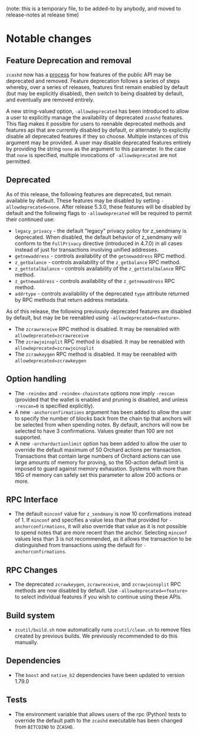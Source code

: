 (note: this is a temporary file, to be added-to by anybody, and moved to
release-notes at release time)

Notable changes
===============

Feature Deprecation and removal
-------------------------------

`zcashd` now has a [process](https://zcash.github.io/zcash/user/deprecation.html)
for how features of the public API may be deprecated and removed. Feature
deprecation follows a series of steps whereby, over a series of releases,
features first remain enabled by default (but may be explicitly disabled), then
switch to being disabled by default, and eventually are removed entirely.

A new string-valued option, `-allowdeprecated` has been introduced to allow a
user to explicitly manage the availability of deprecated `zcashd` features.  This
flag makes it possible for users to reenable deprecated methods and features
api that are currently disabled by default, or alternately to explicitly
disable all deprecated features if they so choose. Multiple instances of this
argument may be provided. A user may disable deprecated features entirely
by providing the string `none` as the argument to this parameter. In the case
that `none` is specified, multiple invocations of `-allowdeprecated` are not
permitted.

Deprecated
----------

As of this release, the following features are deprecated, but remain 
available by default. These features may be disabled by setting 
`-allowdeprecated=none`. After release 5.3.0, these features will be
disabled by default and the following flags to `-allowdeprecated` will
be required to permit their continued use:

  - `legacy_privacy` - the default "legacy" privacy policy for z_sendmany
    is deprecated. When disabled, the default behavior of z_sendmany will
    conform to the `FullPrivacy` directive (introduced in 4.7.0) in all cases
    instead of just for transactions involving unified addresses.
  - `getnewaddress` - controls availability of the `getnewaddress` RPC method.
  - `z_getbalance` - controls availability of the `z_getbalance` RPC method.
  - `z_gettotalbalance` - controls availability of the `z_gettotalbalance` RPC method.
  - `z_getnewaddress` - controls availability of the `z_getnewaddress` RPC method.
  - `addrtype` - controls availability of the deprecated `type` attribute
    returned by RPC methods that return address metadata. 

As of this release, the following previously deprecated features are disabled
by default, but may be be reenabled using `-allowdeprecated=<feature>`.

  - The `zcrawreceive` RPC method is disabled. It may be reenabled with
    `allowdeprecated=zcrawreceive`
  - The `zcrawjoinsplit` RPC method is disabled. It may be reenabled with
    `allowdeprecated=zcrawjoinsplit`
  - The `zcrawkeygen` RPC method is disabled. It may be reenabled with
    `allowdeprecated=zcrawkeygen`

Option handling
---------------

- The `-reindex` and `-reindex-chainstate` options now imply `-rescan`
  (provided that the wallet is enabled and pruning is disabled, and unless
  `-rescan=0` is specified explicitly).
- A new `-anchorconfirmations` argument has been added to allow the user
  to specify the number of blocks back from the chain tip that anchors will be
  selected from when spending notes. By default, anchors will now be selected
  to have 3 confirmations. Values greater than 100 are not supported.
- A new `-orchardactionlimit` option has been added to allow the user to
  override the default maximum of 50 Orchard actions per transaction. 
  Transactions that contain large numbers of Orchard actions can use 
  large amounts of memory for proving, so the 50-action default limit is
  imposed to guard against memory exhaustion. Systems with more than 16G
  of memory can safely set this parameter to allow 200 actions or more.

RPC Interface
-------------

- The default `minconf` value for `z_sendmany` is now 10 confirmations instead
  of 1. If `minconf` and specifies a value less than that provided for
  `-anchorconfirmations`, it will also override that value as it is not
  possible to spend notes that are more recent than the anchor. Selecting
  `minconf` values less than 3 is not recommended, as it allows the transaction
  to be distinguished from transactions using the default for
  `-anchorconfirmations`.

RPC Changes
-----------

- The deprecated `zcrawkeygen`, `zcrawreceive`, and `zcrawjoinsplit` RPC
  methods are now disabled by default. Use `-allowdeprecated=<feature>`
  to select individual features if you wish to continue using these APIs.

Build system
------------

- `zcutil/build.sh` now automatically runs `zcutil/clean.sh` to remove
  files created by previous builds. We previously recommended to do this
  manually.

Dependencies
------------

- The `boost` and `native_b2` dependencies have been updated to version 1.79.0

Tests
-----

- The environment variable that allows users of the rpc (Python) tests to
  override the default path to the `zcashd` executable has been changed
  from `BITCOIND` to `ZCASHD`.
